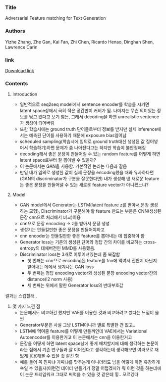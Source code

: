 ### Title
Adversarial Feature matching for Text Generation

### Authors
Yizhe Zhang, Zhe Gan, Kai Fan, Zhi Chen, Ricardo Henao, Dinghan Shen, Lawrence Carin

### link
[Download link](https://arxiv.org/pdf/1706.03850.pdf)

### Contents
1. Introduction
    - 일반적으로 seq2seq model에서 sentence encoder를 학습을 시키면 latent space상에서 극히 적은 공간만이 커버가 됨. 나머지는 무슨 의미있는 정보를 담고 있다고 보기 힘든, 그래서 decoding을 하면 unrealistic sentence가 생성이 되어버림
    - 또한 학습시에는 ground truth 단어들로부터 정보를 받지만 실제 inference에서는 예측된 단어를 사용하기 때문에 exposure bias일어남
    - scheduled sampling(학습시에 임의로 ground truth대신 생성된 값 집어넣어서 학습하기)하면 문제가 좀 나아진다고는 하지만 학습이 불안정해짐
    - decoding해서 좋은 문장이 만들어질 수 있는 random feature를 어떻게 하면 latent space로부터 잘 뽑아낼 수 있을까?
    - 이 논문에서는 GAN을 사용함. 기본적인 논리는 다음과 같음
    - 만일 내가 임의로 생성한 값이 실제 문장을 encoding했을 때와 유사하다면(GAN의 discriminator가 구분을 잘못한다면) 내가 생성해 낸 새로운 feature는 좋은 문장을 만들어낼 수 있는 새로운 feature vector가 아니겠느냐?

1. Model
    - GAN model에서 Generator는 LSTM(latent feature z를 받아서 문장 생성하는 모형), Discriminator가 구분해야 할 feature 만드는 부분은 CNN(생성된 문장 cnn으로 처리해서 비교)이용
    - cnn으로 문장 encoding -> z를 받아서 문장 생성
    - 생성기는 안들킬만한 좋은 문장을 만들어야하고
    - cnn encoder는 안들킬만한 좋은 feature를 뽑아내는 데 집중해야 함
    - Generator loss는 기존의 생성된 단어와 정답 간의 차이를 비교하는 cross-entropy의 대체버전인 MMD를 사용했음. 
    - Discriminator loss는 3개로 이루어져있는데 좀 복잡함
        - 첫 번째는 cnn으로 encoding된 feature를 fnn에 먹여서 진짠지 아닌지 알아내는 데에서 생겨나는 GAN loss
        - 두 번째는 정답 encoding vector와 생성된 문장 encoding vector간의 distance(l2 norm 사용)
        - 세 번째는 위에서 말한 Generator loss의 반대부호값
    
결과는 스킵할래..
1. 몇 가지 느낀 점
    - 논문에서도 비교하긴 했지만 VAE를 이용한 것과 비교하려고 썼다는 느낌이 물씬
    - Generator부분은 사실 그냥 LSTM이니까 별로 특별한 건 없고..
    - LSTM에 먹여줄 feature를 어떻게 만들까인데 VAE에서는 Variational Autoencoder를 이용한거고 이 논문에서는 cnn을 이용한거고
    - 문장을 어떻게 하면 latent space상에 좋게 배치할지에 대해 생각하는 논문이라는 점에서 기존 연구들과 잘 이어진다고 생각하는데 생각해보면 여러모로 재밌게 응용해볼 수 있을 것 같긴 함
    - 예를 들어 꼭 진짜냐 가짜냐를 맞추는게 아니더라도 남을 어떻게 하면 유창하게 속일 수 있을지(이런건 데이터 만들기가 정말 어렵겠지?) 뭐 이런 것들 하는데에 이 논문 프레임워크 그대로 써먹을 수 있을 것 같은데 힣.. 모르겠다